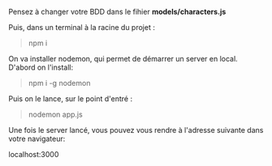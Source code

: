 Pensez à changer votre BDD dans le fihier **models/characters.js**

Puis, dans un terminal à la racine du projet : 

>npm i

On va installer nodemon, qui permet de démarrer un server en local.
D'abord on l'install: 
>npm i -g nodemon

Puis on le lance, sur le point d'entré :
>nodemon app.js

Une fois le server lancé, vous pouvez vous rendre à l'adresse suivante dans votre navigateur: 

localhost:3000